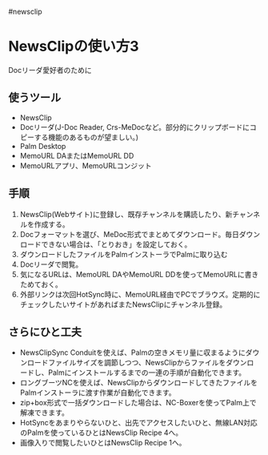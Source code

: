 #newsclip
# NewsClipの使い方3
Docリーダ愛好者のために
## 使うツール
* NewsClip
* Docリーダ(J-Doc Reader, Crs-MeDocなど。部分的にクリップボードにコピーする機能のあるものが望ましい。)
* Palm Desktop
* MemoURL DAまたはMemoURL DD
* MemoURLアプリ、MemoURLコンジット
## 手順
1. NewsClip(Webサイト)に登録し、既存チャンネルを購読したり、新チャンネルを作成する。
1. Docフォーマットを選び、MeDoc形式でまとめてダウンロード。毎日ダウンロードできない場合は、「とりおき」を設定しておく。
1. ダウンロードしたファイルをPalmインストーラでPalmに取り込む
1. Docリーダで閲覧。
1. 気になるURLは、MemoURL DAやMemoURL DDを使ってMemoURLに書きためておく。
1. 外部リンクは次回HotSync時に、MemoURL経由でPCでブラウズ。定期的にチェックしたいサイトがあればまたNewsClipにチャンネル登録。
## さらにひと工夫
* NewsClipSync Conduitを使えば、Palmの空きメモリ量に収まるようにダウンロードファイルサイズを調節しつつ、NewsClipからファイルをダウンロードし、Palmにインストールするまでの一連の手順が自動化できます。
* ロングブーツNCを使えば、NewsClipからダウンロードしてきたファイルをPalmインストーラに渡す作業が自動化できます。
* zip+box形式で一括ダウンロードした場合は、NC-Boxerを使ってPalm上で解凍できます。
* HotSyncをあまりやらないひと、出先でアクセスしたいひと、無線LAN対応のPalmを使っているひとはNewsClip Recipe 4へ。
* 画像入りで閲覧したいひとはNewsClip Recipe 1へ。
